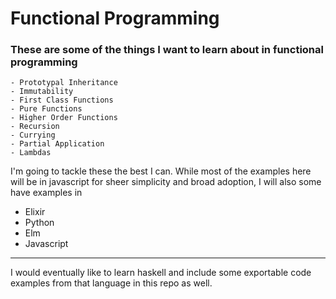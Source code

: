 # Functional Programming

<h3> These are some of the things I want to learn about in functional programming </h3>

```
- Prototypal Inheritance
- Immutability
- First Class Functions
- Pure Functions
- Higher Order Functions
- Recursion
- Currying
- Partial Application
- Lambdas
```


<p> I'm going to tackle these the best I can. While most of the examples here will be in javascript for sheer simplicity and broad adoption, I will also some have examples in </p> 
<ul>
  <li>Elixir</li>
  <li>Python</li>
  <li>Elm</li>
  <li>Javascript</li>
</ul>
<hr>
<p> I would eventually like to learn haskell and include some exportable code examples from that language in this repo as well. </p> 
